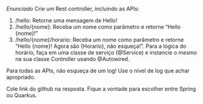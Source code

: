 *Enunciado*
Crie um Rest controller, incluindo as APIs:

1. /hello: Retorne uma mensagem de Hello!
2. /hello/{nome}: Receba um nome como parâmetro e retorne “Hello {nome}!”
3. /hello/{nome}/horario: Receba um nome como parâmetro e retorne “Hello {nome}! Agora são {Horario}, não esqueça!".
Para a lógica do horário, faça em uma classe de serviço (@Service) e instancie o mesmo na sua classe Controller usando @Autowired.

Para todas as APIs, não esqueça de um log! Use o nível de log que achar apropriado.

Cole link do github na resposta. Fique a vontade para escolher entre Spring ou Quarkus.